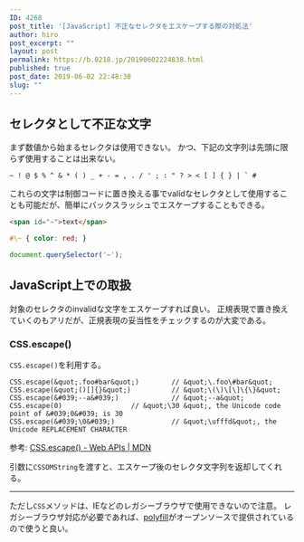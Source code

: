 ```yaml
---
ID: 4268
post_title: '[JavaScript] 不正なセレクタをエスケープする際の対処法'
author: hiro
post_excerpt: ""
layout: post
permalink: https://b.0218.jp/20190602224838.html
published: true
post_date: 2019-06-02 22:48:38
slug: ""
---
```

## セレクタとして不正な文字

まず数値から始まるセレクタは使用できない。
かつ、下記の文字列は先頭に限らず使用することは出来ない。

```
~ ! @ $ % ^ & * ( ) _ + - = , . / ' ; : " ? > < [ ] { } | ` #
```

これらの文字は制御コードに置き換える事でvalidなセレクタとして使用することも可能だが、簡単にバックスラッシュでエスケープすることもできる。

```html
<span id="~">text</span>
```

```css
#\~ { color: red; }
```

```js
document.querySelector('~'); 
```

## JavaScript上での取扱

対象のセレクタのinvalidな文字をエスケープすれば良い。
正規表現で置き換えていくのもアリだが、正規表現の妥当性をチェックするのが大変である。

### CSS.escape()

`CSS.escape()`を利用する。

```
CSS.escape(&quot;.foo#bar&quot;)        // &quot;\.foo\#bar&quot;
CSS.escape(&quot;()[]{}&quot;)          // &quot;\(\)\[\]\{\}&quot;
CSS.escape(&#039;--a&#039;)             // &quot;--a&quot;
CSS.escape(0)                 // &quot;\30 &quot;, the Unicode code point of &#039;0&#039; is 30
CSS.escape(&#039;\0&#039;)              // &quot;\ufffd&quot;, the Unicode REPLACEMENT CHARACTER
```
参考: [CSS.escape() - Web APIs | MDN](https://developer.mozilla.org/en-US/docs/Web/API/CSS/escape)

引数に`CSSOMString`を渡すと、エスケープ後のセレクタ文字列を返却してくれる。

---

ただし`CSS`メソッドは、IEなどのレガシーブラウザで使用できないので注意。
レガシーブラウザ対応が必要であれば、[polyfill](https://www.npmjs.com/package/css.escape)がオープンソースで提供されているので使うと良い。